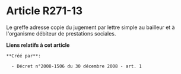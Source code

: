 # Article R271-13

Le greffe adresse copie du jugement par lettre simple au bailleur et à l'organisme débiteur de prestations sociales.

**Liens relatifs à cet article**

	**Créé par**:

	  - Décret n°2008-1506 du 30 décembre 2008 - art. 1
